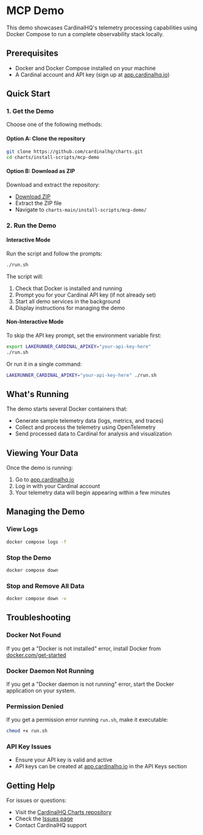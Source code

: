 # MCP Demo

This demo showcases CardinalHQ's telemetry processing capabilities using Docker Compose to run a complete observability stack locally.

## Prerequisites

- Docker and Docker Compose installed on your machine
- A Cardinal account and API key (sign up at [app.cardinalhq.io](https://app.cardinalhq.io))

## Quick Start

### 1. Get the Demo

Choose one of the following methods:

#### Option A: Clone the repository

```bash
git clone https://github.com/cardinalhq/charts.git
cd charts/install-scripts/mcp-demo
```

#### Option B: Download as ZIP

Download and extract the repository:

- [Download ZIP](https://github.com/cardinalhq/charts/archive/refs/heads/main.zip)
- Extract the ZIP file
- Navigate to `charts-main/install-scripts/mcp-demo/`

### 2. Run the Demo

#### Interactive Mode

Run the script and follow the prompts:

```bash
./run.sh
```

The script will:

1. Check that Docker is installed and running
2. Prompt you for your Cardinal API key (if not already set)
3. Start all demo services in the background
4. Display instructions for managing the demo

#### Non-Interactive Mode

To skip the API key prompt, set the environment variable first:

```bash
export LAKERUNNER_CARDINAL_APIKEY="your-api-key-here"
./run.sh
```

Or run it in a single command:

```bash
LAKERUNNER_CARDINAL_APIKEY="your-api-key-here" ./run.sh
```

## What's Running

The demo starts several Docker containers that:

- Generate sample telemetry data (logs, metrics, and traces)
- Collect and process the telemetry using OpenTelemetry
- Send processed data to Cardinal for analysis and visualization

## Viewing Your Data

Once the demo is running:

1. Go to [app.cardinalhq.io](https://app.cardinalhq.io)
2. Log in with your Cardinal account
3. Your telemetry data will begin appearing within a few minutes

## Managing the Demo

### View Logs

```bash
docker compose logs -f
```

### Stop the Demo

```bash
docker compose down
```

### Stop and Remove All Data

```bash
docker compose down -v
```

## Troubleshooting

### Docker Not Found

If you get a "Docker is not installed" error, install Docker from [docker.com/get-started](https://www.docker.com/get-started)

### Docker Daemon Not Running

If you get a "Docker daemon is not running" error, start the Docker application on your system.

### Permission Denied

If you get a permission error running `run.sh`, make it executable:

```bash
chmod +x run.sh
```

### API Key Issues

- Ensure your API key is valid and active
- API keys can be created at [app.cardinalhq.io](https://app.cardinalhq.io) in the API Keys section

## Getting Help

For issues or questions:

- Visit the [CardinalHQ Charts repository](https://github.com/cardinalhq/charts)
- Check the [Issues page](https://github.com/cardinalhq/charts/issues)
- Contact CardinalHQ support
